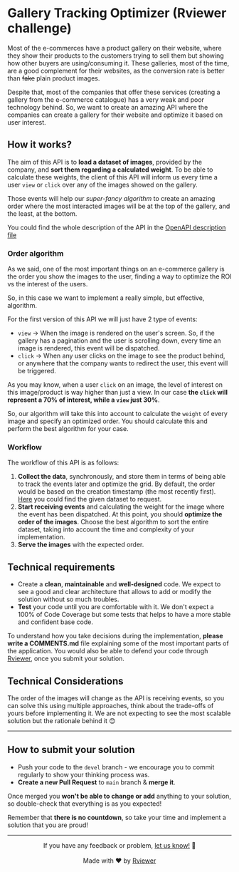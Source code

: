 # Gallery Tracking Optimizer (Rviewer challenge)

Most of the e-commerces have a product gallery on their website, where they show their products to the customers trying
to sell them but showing how other buyers are using/consuming it. These galleries, most of the time, are a 
good complement for their websites, as the conversion rate is better than ~~fake~~ plain product images. 

Despite that, most of the companies that offer these services (creating a gallery from the e-commerce catalogue) has a 
very weak and poor technology behind. So, we want to create an amazing API where the companies can 
create a gallery for their website and optimize it based on user interest. 

## How it works?

The aim of this API is to **load a dataset of images**, provided by the company, and 
**sort them regarding a calculated weight**. To be able to calculate these weights, the client of this API will inform 
us every time a user `view` or `click` over any of the images showed on the gallery.

Those events will help our *super-fancy algorithm* to create an amazing order where the most interacted images will be
at the top of the gallery, and the least, at the bottom. 

You could find the whole description of the API in the [OpenAPI description file](/api.spec.yaml)

### Order algorithm 

As we said, one of the most important things on an e-commerce gallery is the order you show the images to the user, 
finding a way to optimize the ROI vs the interest of the users.

So, in this case we want to implement a really simple, but effective, algorithm. 

For the first version of this API we will just have 2 type of events:
* `view` → When the image is rendered on the user's screen. So, if the gallery has a pagination and the user is 
 scrolling down, every time an image is rendered, this event will be dispatched.
* `click` → When any user clicks on the image to see the product behind, or anywhere that the company wants to redirect 
 the user, this event will be triggered.

As you may know, when a user `click` on an image, the level of interest on this image/product is way higher than just a 
view. In our case **the `click` will represent a 70% of interest, while a `view` just 30%**.

So, our algorithm will take this into account to calculate the `weight` of every image and specify an optimized order.
You should calculate this and perform the best algorithm for your case. 

### Workflow

The workflow of this API is as follows:
1. **Collect the data**, synchronously, and store them in terms of being able to track the events later and optimize the
grid. By default, the order would be based on the creation timestamp (the most recently first). 
[Here](https://static.rviewer.io/challenges/datasets/gallery-tracking-optimizer/data.json) you could find the given 
dataset to request. 
2. **Start receiving events** and calculating the weight for the image where the event has been dispatched. At this 
point, you should **optimize the order of the images**. Choose the best algorithm to sort the entire dataset, taking 
into account the time and complexity of your implementation. 
3. **Serve the images** with the expected order. 

## Technical requirements

* Create a **clean**, **maintainable** and **well-designed** code. We expect to see a good and clear architecture that
allows to add or modify the solution without so much troubles. 
* **Test** your code until you are comfortable with it. We don't expect a 100% of Code Coverage but some tests that
helps to have a more stable and confident base code. 

To understand how you take decisions during the implementation, **please write a COMMENTS.md** file explaining some of 
the most important parts of the application. You would also be able to defend your code through 
[Rviewer](https://rviewer.io), once you submit your solution.

## Technical Considerations

The order of the images will change as the API is receiving events, so you can solve this using multiple approaches, 
think about the trade-offs of yours before implementing it. We are not expecting to see the most scalable solution
but the rationale behind it 😊

---

## How to submit your solution

* Push your code to the `devel` branch - we encourage you to commit regularly to show your thinking process was.
* **Create a new Pull Request** to `main` branch & **merge it**.

Once merged you **won't be able to change or add** anything to your solution, so double-check that everything is as 
you expected!

Remember that **there is no countdown**, so take your time and implement a solution that you are proud!

--- 

<p align="center">
  If you have any feedback or problem, <a href="mailto:help@rviewer.io">let us know!</a> 🤘
  <br><br>
  Made with ❤️ by <a href="https://rviewer.io">Rviewer</a>
</p>
